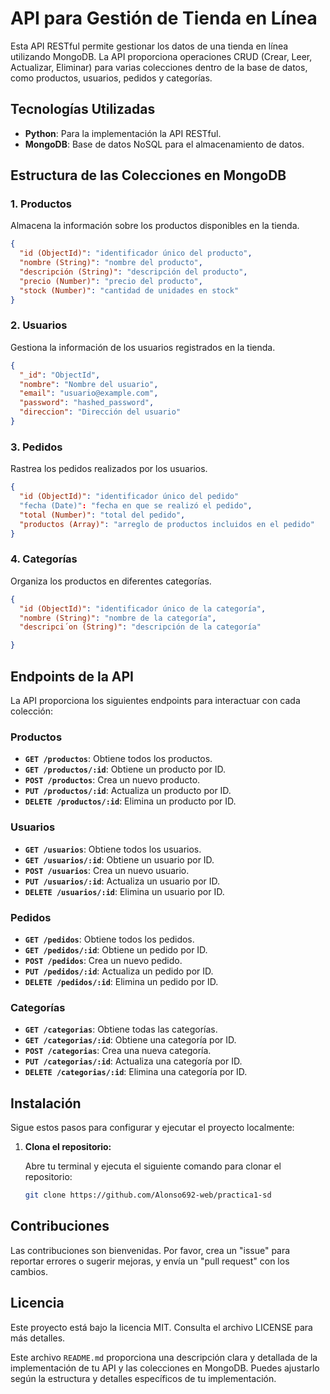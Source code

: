 # API para Gestión de Tienda en Línea

Esta API RESTful permite gestionar los datos de una tienda en línea utilizando MongoDB. La API proporciona operaciones CRUD (Crear, Leer, Actualizar, Eliminar) para varias colecciones dentro de la base de datos, como productos, usuarios, pedidos y categorías.

## Tecnologías Utilizadas

- **Python**: Para la implementación la API RESTful.
- **MongoDB**: Base de datos NoSQL para el almacenamiento de datos.

## Estructura de las Colecciones en MongoDB

### 1. **Productos**

Almacena la información sobre los productos disponibles en la tienda.

```json
{
  "id (ObjectId)": "identificador único del producto",
  "nombre (String)": "nombre del producto",
  "descripción (String)": "descripción del producto",
  "precio (Number)": "precio del producto",
  "stock (Number)": "cantidad de unidades en stock"
}
```

### 2. **Usuarios**
Gestiona la información de los usuarios registrados en la tienda.

```json
{
  "_id": "ObjectId",
  "nombre": "Nombre del usuario",
  "email": "usuario@example.com",
  "password": "hashed_password",
  "direccion": "Dirección del usuario"
}
```

### **3. Pedidos**
Rastrea los pedidos realizados por los usuarios.

```json
{
  "id (ObjectId)": "identificador único del pedido"
  "fecha (Date)": "fecha en que se realizó el pedido",
  "total (Number)": "total del pedido",
  "productos (Array)": "arreglo de productos incluidos en el pedido"
}
```

### **4. Categorías**
Organiza los productos en diferentes categorías.

```json
{
  "id (ObjectId)": "identificador único de la categoría",
  "nombre (String)": "nombre de la categoría",
  "descripci´on (String)": "descripción de la categoría"

}
```

## Endpoints de la API

La API proporciona los siguientes endpoints para interactuar con cada colección:

### **Productos**

- **`GET /productos`**: Obtiene todos los productos.
- **`GET /productos/:id`**: Obtiene un producto por ID.
- **`POST /productos`**: Crea un nuevo producto.
- **`PUT /productos/:id`**: Actualiza un producto por ID.
- **`DELETE /productos/:id`**: Elimina un producto por ID.

### **Usuarios**

- **`GET /usuarios`**: Obtiene todos los usuarios.
- **`GET /usuarios/:id`**: Obtiene un usuario por ID.
- **`POST /usuarios`**: Crea un nuevo usuario.
- **`PUT /usuarios/:id`**: Actualiza un usuario por ID.
- **`DELETE /usuarios/:id`**: Elimina un usuario por ID.

### **Pedidos**

- **`GET /pedidos`**: Obtiene todos los pedidos.
- **`GET /pedidos/:id`**: Obtiene un pedido por ID.
- **`POST /pedidos`**: Crea un nuevo pedido.
- **`PUT /pedidos/:id`**: Actualiza un pedido por ID.
- **`DELETE /pedidos/:id`**: Elimina un pedido por ID.

### **Categorías**

- **`GET /categorias`**: Obtiene todas las categorías.
- **`GET /categorias/:id`**: Obtiene una categoría por ID.
- **`POST /categorias`**: Crea una nueva categoría.
- **`PUT /categorias/:id`**: Actualiza una categoría por ID.
- **`DELETE /categorias/:id`**: Elimina una categoría por ID.


## Instalación

Sigue estos pasos para configurar y ejecutar el proyecto localmente:

1. **Clona el repositorio:**

   Abre tu terminal y ejecuta el siguiente comando para clonar el repositorio:

   ```bash
   git clone https://github.com/Alonso692-web/practica1-sd
   ```

## Contribuciones
Las contribuciones son bienvenidas. Por favor, crea un "issue" para reportar errores o sugerir mejoras, y envía un "pull request" con los cambios.

## Licencia
Este proyecto está bajo la licencia MIT. Consulta el archivo LICENSE para más detalles.

Este archivo `README.md` proporciona una descripción clara y detallada de la implementación de tu API y las colecciones en MongoDB. Puedes ajustarlo según la estructura y detalles específicos de tu implementación.



